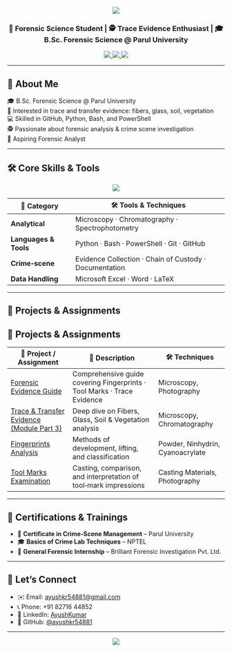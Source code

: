<!-- ✨ WAVE HEADER ✨ -->
<p align="center">
  <img src="https://capsule-render.vercel.app/api?type=waving&color=228B22&height=200&section=header&text=Ayush%20Kumar&fontSize=50&fontColor=ffffff&animation=twinkling" />
</p>

<h3 align="center">🔬 Forensic Science Student | 🕵️ Trace Evidence Enthusiast | 🎓 B.Sc. Forensic Science @ Parul University</h3>

<p align="center">
  <a href="mailto:ayushkr54881@gmail.com">
    <img src="https://img.shields.io/badge/Email-ayushkr54881%40gmail.com-D14836?style=for-the-badge&logo=gmail&logoColor=white" />
  </a>
  <a href="https://www.linkedin.com/in/ayush-kumar-918a3b354/">
    <img src="https://img.shields.io/badge/LinkedIn-AyushKumar-0077B5?style=for-the-badge&logo=linkedin&logoColor=white" />
  </a>
  <a href="https://github.com/ayushkr54881">
    <img src="https://img.shields.io/badge/GitHub-ayushkr54881-black?style=for-the-badge&logo=github" />
  </a>
</p>

---

## 🧩 About Me

🎓 B.Sc. Forensic Science @ Parul University  
🧪 Interested in trace and transfer evidence: fibers, glass, soil, vegetation  
💻 Skilled in GitHub, Python, Bash, and PowerShell  
🕵️ Passionate about forensic analysis & crime scene investigation  
🎯 Aspiring Forensic Analyst  

---

## 🛠️ Core Skills & Tools

<p align="center">
  <img src="https://skillicons.dev/icons?i=python,bash,powershell,github,git,latex,excel" />
</p>

| 🔬 Category         | 🛠️ Tools & Techniques                                          |
|---------------------|----------------------------------------------------------------|
| **Analytical**      | Microscopy · Chromatography · Spectrophotometry                |
| **Languages & Tools** | Python · Bash · PowerShell · Git · GitHub                     |
| **Crime‑scene**     | Evidence Collection · Chain of Custody · Documentation         |
| **Data Handling**   | Microsoft Excel · Word · LaTeX                                 |

---

## 🚀 Projects & Assignments

## 🚀 Projects & Assignments

| 🔗 Project / Assignment                                        | 📝 Description                                                 | 🛠️ Techniques                    |
|----------------------------------------------------------------|----------------------------------------------------------------|----------------------------------|
| [Forensic Evidence Guide](https://github.com/Rinnegaan/Forensic-Evidance-Guide.md) | Comprehensive guide covering Fingerprints · Tool Marks · Trace Evidence | Microscopy, Photography          |
| [Trace & Transfer Evidence (Module Part 3)](https://github.com/Rinnegaan/Trace-Transfer-Evidence-Guide.md) | Deep dive on Fibers, Glass, Soil & Vegetation analysis         | Microscopy, Chromatography       |
| [Fingerprints Analysis](https://github.com/Rinnegaan/Fingerprints-Analysis.md)       | Methods of development, lifting, and classification            | Powder, Ninhydrin, Cyanoacrylate |
| [Tool Marks Examination](https://github.com/Rinnegaan/Tool-Marks-Examination)        | Casting, comparison, and interpretation of tool‐mark impressions | Casting Materials, Photography   |


---

## 📜 Certifications & Trainings

- 🏅 **Certificate in Crime‑Scene Management** – Parul University  
- 🎓 **Basics of Crime Lab Techniques** – NPTEL  
- 🤝 **General Forensic Internship** – Brilliant Forensic Investigation Pvt. Ltd.  

---

## 🤝 Let’s Connect

- ✉️ Email: ayushkr54881@gmail.com  
- 📞 Phone: +91 82716 44852  
- 🔗 LinkedIn: [AyushKumar](https://www.linkedin.com/in/ayush-kumar-918a3b354/)  
- 🐙 GitHub: [@ayushkr54881](https://github.com/ayushkr54881)

---

<!-- ✨ FOOTER WAVE -->
<p align="center">
  <img src="https://capsule-render.vercel.app/api?type=waving&color=228B22&height=120&section=footer" />
</p>
